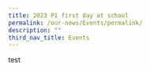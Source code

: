 ```yaml
---
title: 2023 P1 first day at school
permalink: /our-news/Events/permalink/
description: ""
third_nav_title: Events
---
```

test